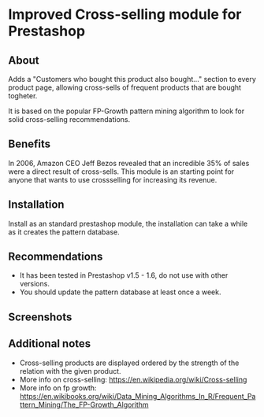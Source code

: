# Improved Cross-selling module for Prestashop

## About

Adds a "Customers who bought this product also bought..." section to every product page, allowing cross-sells of
frequent products that are bought togheter.

It is based on the popular FP-Growth pattern mining algorithm to look for solid cross-selling recommendations.

## Benefits
In 2006, Amazon CEO Jeff Bezos revealed that an incredible 35% of sales were a direct result of cross-sells.
This module is an starting point for anyone that wants to use crossselling for increasing its revenue.

## Installation
Install as an standard prestashop module, the installation can take a while as it creates the pattern database.

## Recommendations
- It has been tested in Prestashop v1.5 - 1.6, do not use with other versions.
- You should update the pattern database at least once a week.

## Screenshots

## Additional notes
- Cross-selling products are displayed ordered by the strength of the relation with the given product.
- More info on cross-selling: https://en.wikipedia.org/wiki/Cross-selling
- More info on fp growth: https://en.wikibooks.org/wiki/Data_Mining_Algorithms_In_R/Frequent_Pattern_Mining/The_FP-Growth_Algorithm
